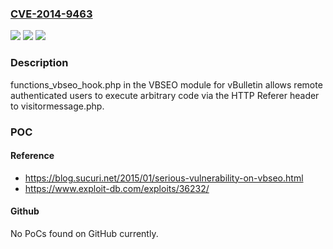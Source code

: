 ### [CVE-2014-9463](https://cve.mitre.org/cgi-bin/cvename.cgi?name=CVE-2014-9463)
![](https://img.shields.io/static/v1?label=Product&message=n%2Fa&color=blue)
![](https://img.shields.io/static/v1?label=Version&message=n%2Fa&color=blue)
![](https://img.shields.io/static/v1?label=Vulnerability&message=n%2Fa&color=brighgreen)

### Description

functions_vbseo_hook.php in the VBSEO module for vBulletin allows remote authenticated users to execute arbitrary code via the HTTP Referer header to visitormessage.php.

### POC

#### Reference
- https://blog.sucuri.net/2015/01/serious-vulnerability-on-vbseo.html
- https://www.exploit-db.com/exploits/36232/

#### Github
No PoCs found on GitHub currently.

